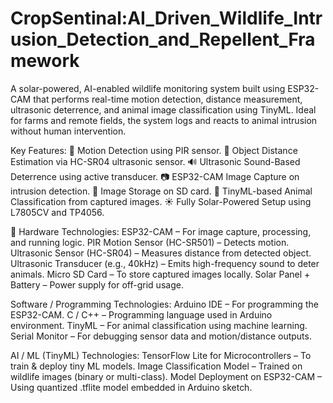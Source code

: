 # CropSentinal:AI_Driven_Wildlife_Intrusion_Detection_and_Repellent_Framework
A solar-powered, AI-enabled wildlife monitoring system built using ESP32-CAM that performs real-time motion detection, distance measurement, ultrasonic deterrence,  and  animal image classification using TinyML. Ideal for farms and remote fields, the system logs and reacts to animal intrusion without human intervention.

Key Features:
🎯 Motion Detection using PIR sensor.
📏 Object Distance Estimation via HC-SR04 ultrasonic sensor.
🔊 Ultrasonic Sound-Based Deterrence using active transducer.
📷 ESP32-CAM Image Capture on intrusion detection.
💾 Image Storage on SD card.
🤖 TinyML-based Animal Classification from captured images.
☀️ Fully Solar-Powered Setup using L7805CV and TP4056.

🔧 Hardware Technologies:
ESP32-CAM – For image capture, processing, and running logic.
PIR Motion Sensor (HC-SR501) – Detects motion.
Ultrasonic Sensor (HC-SR04) – Measures distance from detected object.
Ultrasonic Transducer (e.g., 40kHz) – Emits high-frequency sound to deter animals.
Micro SD Card – To store captured images locally.
Solar Panel + Battery  – Power supply for off-grid usage.

Software / Programming Technologies:
Arduino IDE – For programming the ESP32-CAM.
C / C++ – Programming language used in Arduino environment.
TinyML – For animal classification using machine learning.
Serial Monitor – For debugging sensor data and motion/distance outputs.

AI / ML (TinyML) Technologies:
TensorFlow Lite for Microcontrollers – To train & deploy tiny ML models.
Image Classification Model – Trained on wildlife images (binary or multi-class).
Model Deployment on ESP32-CAM – Using quantized .tflite model embedded in Arduino sketch.

